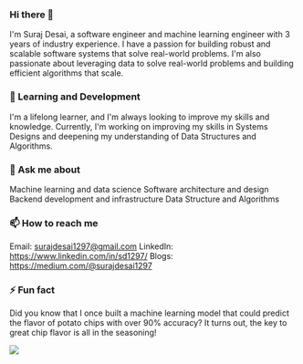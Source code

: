 ### Hi there 👋

I'm Suraj Desai, a software engineer and machine learning engineer with 3 years of industry experience. 
I have a passion for building robust and scalable software systems that solve real-world problems.
I'm also passionate about leveraging data to solve real-world problems and building efficient algorithms that scale.

### 🌱 Learning and Development
I'm a lifelong learner, and I'm always looking to improve my skills and knowledge. 
Currently, I'm working on improving my skills in Systems Designs and deepening my 
understanding of Data Structures and Algorithms.

### 💬 Ask me about
Machine learning and data science
Software architecture and design
Backend development and infrastructure
Data Structure and Algorithms

### 📫 How to reach me
Email: surajdesai1297@gmail.com 
LinkedIn: https://www.linkedin.com/in/sd1297/
Blogs: https://medium.com/@surajdesai1297

### ⚡ Fun fact
Did you know that I once built a machine learning model that could predict the flavor of potato chips with over 90% accuracy?
It turns out, the key to great chip flavor is all in the seasoning!

![](https://giphy.com/gifs/DronaHQ-AHcEGB5nuIALBqKWjp)


<!--
**suraj1297/suraj1297** is a ✨ _special_ ✨ repository because its `README.md` (this file) appears on your GitHub profile.

Here are some ideas to get you started:

- 🔭 I’m currently working on ...
- 🌱 I’m currently learning ...
- 👯 I’m looking to collaborate on ...
- 🤔 I’m looking for help with ...
- 💬 Ask me about ...
- 📫 How to reach me: ...
- 😄 Pronouns: ...
- ⚡ Fun fact: ...
-->
